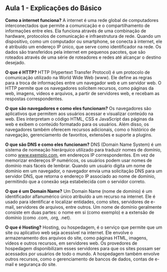 <h2> Aula 1 - Explicações do Básico </h2>

**Como a internet funciona?**
A internet é uma rede global de computadores interconectados que permite a comunicação e o compartilhamento de informações entre eles. Ela funciona através de uma combinação de hardware, protocolos de comunicação e infraestrutura de rede.
Quando um dispositivo, como um computador ou smartphone, se conecta à internet, ele é atribuído um endereço IP único, que serve como identificador na rede. Os dados são transferidos pela internet em pequenos pacotes, que são roteados através de uma série de roteadores e redes até alcançar o destino desejado.

**O que é HTTP?**
HTTP (Hypertext Transfer Protocol) é um protocolo de comunicação utilizado na World Wide Web (www). Ele define as regras para a troca de informações entre um navegador web e um servidor web. O HTTP permite que os navegadores solicitem recursos, como páginas da web, imagens, vídeos e arquivos, a partir de servidores web, e recebam as respostas correspondentes.

**O que são navegadores e como eles funcionam?**
Os navegadores são aplicativos que permitem aos usuários acessar e visualizar conteúdo na web. Eles interpretam o código HTML, CSS e JavaScript das páginas da web e exibem o conteúdo formatado para os usuários. Além disso, os navegadores também oferecem recursos adicionais, como o histórico de navegação, gerenciamento de favoritos, extensões e suporte a plugins.

**O que são DNS e como eles funcionam?**
DNS (Domain Name System) é um sistema de nomeação hierárquico utilizado para traduzir nomes de domínio, como www.exemplo.com, em endereços IP correspondentes. Em vez de memorizar endereços IP numéricos, os usuários podem usar nomes de domínio mais fáceis de lembrar. Quando um usuário digita um nome de domínio em um navegador, o navegador envia uma solicitação DNS para um servidor DNS, que retorna o endereço IP associado ao nome de domínio, permitindo que a conexão seja estabelecida com o servidor correto.

**O que é um Domain Name?**
Um Domain Name (nome de domínio) é um identificador alfanumérico único atribuído a um recurso na internet. Ele é usado para identificar e localizar entidades, como sites, servidores de e-mail, servidores de arquivos, entre outros. Um nome de domínio geralmente consiste em duas partes: o nome em si (como exemplo) e a extensão de domínio (como .com, .org, .net).

**O que é Hosting?**
Hosting, ou hospedagem, é o serviço que permite que um site ou aplicativo web seja acessível na internet. Ele envolve o armazenamento dos arquivos do site, como páginas HTML, imagens, vídeos e outros recursos, em servidores web. Os provedores de hospedagem disponibilizam esses servidores para que os sites possam ser acessados por usuários de todo o mundo. A hospedagem também envolve outros recursos, como o gerenciamento de bancos de dados, contas de e-mail e segurança do site.
